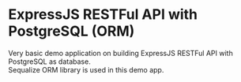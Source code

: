 # ExpressJS RESTFul API with PostgreSQL (ORM)

Very basic demo application on building ExpressJS RESTFul API with PostgreSQL as database.
</br>
Sequalize ORM library is used in this demo app. 